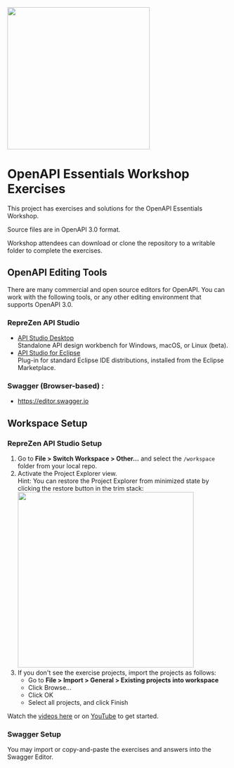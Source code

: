 <img src="https://www.reprezen.com/hubfs/RepreZen_logo_no_trademark-(RGB-1024w).png" width="324"/>

# OpenAPI Essentials Workshop Exercises
This project has exercises and solutions for the  OpenAPI Essentials Workshop. 

Source files are in OpenAPI 3.0 format.

Workshop attendees can download or clone the repository to a writable folder to complete the exercises. 

## OpenAPI Editing Tools

There are many commercial and open source editors for OpenAPI. You can work with the following tools, or any other editing environment that supports OpenAPI 3.0.

### RepreZen API Studio
* [API Studio Desktop](https://www.RepreZen.com/trial-offer)<br/>Standalone API design workbench for Windows, macOS, or Linux (beta).
* [API Studio for Eclipse](https://marketplace.eclipse.org/content/reprezen-api-studio)<br/>Plug-in for standard Eclipse IDE distributions, installed from the Eclipse Marketplace.

### Swagger (Browser-based) :
* https://editor.swagger.io

## Workspace Setup

### RepreZen API Studio Setup
1. Go to **File > Switch Workspace > Other...** and select the `/workspace` folder from your local repo.
2. Activate the Project Explorer view.<br/>Hint: You can restore the Project Explorer from minimized state by clicking the restore button in the trim stack: <img src="https://www.reprezen.com/hubfs/Project%20Explorer%20Trim%20Stack.png" width="400" />
3. If you don't see the exercise projects, import the projects as follows:
    * Go to **File > Import > General > Existing projects into workspace**
    * Click Browse...
    * Click OK
    * Select all projects, and click Finish

Watch the [videos here](https://products.reprezen.com/misc/getting_started_oas.html) or on [YouTube](https://www.youtube.com/watch?v=aYYChcU2oJI&list=PLLMXvAoF1MNYQUezbEEEFfL5Lt8EXTOSg) to get started.

### Swagger Setup

You may import or copy-and-paste the exercises and answers into the Swagger Editor.
